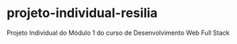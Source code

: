 # projeto-individual-resilia
Projeto Individual do Módulo 1 do curso de Desenvolvimento Web Full Stack
